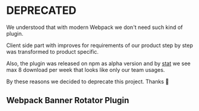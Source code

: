 # DEPRECATED

We understood that with modern Webpack we don't need such kind of plugin.

Client side part with improves for requirements of our product
step by step was transformed to product specific.

Also, the plugin was released on npm as alpha version
and by [stat](https://www.npmjs.com/package/webpack-banner-rotator-plugin)
we see max 8 download per week that looks like only our team usages.

By these reasons we decided to deprecate this project. Thanks 🙏

## Webpack Banner Rotator Plugin
